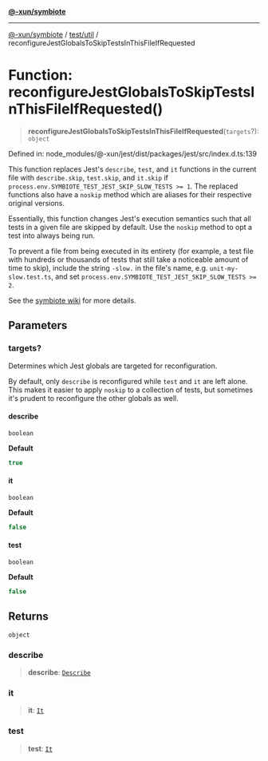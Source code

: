 [**@-xun/symbiote**](../../../README.md)

***

[@-xun/symbiote](../../../README.md) / [test/util](../README.md) / reconfigureJestGlobalsToSkipTestsInThisFileIfRequested

# Function: reconfigureJestGlobalsToSkipTestsInThisFileIfRequested()

> **reconfigureJestGlobalsToSkipTestsInThisFileIfRequested**(`targets`?): `object`

Defined in: node\_modules/@-xun/jest/dist/packages/jest/src/index.d.ts:139

This function replaces Jest's `describe`, `test`, and `it` functions in the
current file with `describe.skip`, `test.skip`, and `it.skip` if
`process.env.SYMBIOTE_TEST_JEST_SKIP_SLOW_TESTS >= 1`. The replaced functions
also have a `noskip` method which are aliases for their respective original
versions.

Essentially, this function changes Jest's execution semantics such that all
tests in a given file are skipped by default. Use the `noskip` method to opt
a test into always being run.

To prevent a file from being executed in its entirety (for example, a test
file with hundreds or thousands of tests that still take a noticeable amount
of time to skip), include the string `-slow.` in the file's name, e.g.
`unit-my-slow.test.ts`, and set
`process.env.SYMBIOTE_TEST_JEST_SKIP_SLOW_TESTS >= 2`.

See the [symbiote wiki](https://github.com/Xunnamius/symbiote/wiki) for more
details.

## Parameters

### targets?

Determines which Jest globals are targeted for reconfiguration.

By default, only `describe` is reconfigured while `test` and `it` are left
alone. This makes it easier to apply `noskip` to a collection of tests, but
sometimes it's prudent to reconfigure the other globals as well.

#### describe

`boolean`

**Default**

```ts
true
```

#### it

`boolean`

**Default**

```ts
false
```

#### test

`boolean`

**Default**

```ts
false
```

## Returns

`object`

### describe

> **describe**: [`Describe`](../../../types/jest.patched/namespaces/jest/interfaces/Describe.md)

### it

> **it**: [`It`](../../../types/jest.patched/namespaces/jest/interfaces/It.md)

### test

> **test**: [`It`](../../../types/jest.patched/namespaces/jest/interfaces/It.md)
